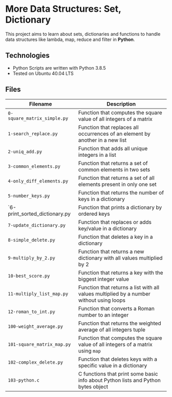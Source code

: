 # More Data Structures: Set, Dictionary

This project aims to learn about sets, dictionaries and functions to handle data structures like lambda, map, reduce and filter in **Python**.

## Technologies
* Python Scripts are written with Python 3.8.5
* Tested on Ubuntu 40.04 LTS

## Files
| Filename                      | Description |
| --------                      | ----------- |
| `0-square_matrix_simple.py`   | Function that computes the square value of all integers of a matrix |
| `1-search_replace.py`         | Function that replaces all occurrences of an element by another in a new list |
| `2-uniq_add.py`               | Function that adds all unique integers in a list |
| `3-common_elements.py`        | Function that returns a set of common elements in two sets |
| `4-only_diff_elements.py`     | Function that returns a set of all elements present in only one set |
| `5-number_keys.py`            | Function that returns the number of keys in a dictionary |
| `6-print_sorted_dictionary.py | Function that prints a dictionary by ordered keys |
| `7-update_dictionary.py`      | Function that replaces or adds key/value in a dictionary |
| `8-simple_delete.py`          | Function that deletes a key in a dictionary |
| `9-multiply_by_2.py`          | Function that returns a new dictionary with all values multiplied by 2 |
| `10-best_score.py`            | Function that returns a key with the biggest integer value |
| `11-multiply_list_map.py`     | Function that returns a list with all values multiplied by a number without using loops |
| `12-roman_to_int.py`          | Function that converts a Roman number to an integer |
| `100-weight_average.py`       | Function that returns the weighted average of all integers tuple |
| `101-square_matrix_map.py`    | Function that computes the square value of all integers of a matrix using `map` |
| `102-complex_delete.py`       | Function that deletes keys with a specific value in a dictionary |
| `103-python.c`                | C functions that print some basic info about Python lists and Python bytes object |i
